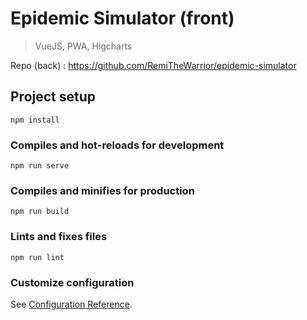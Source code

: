 # Epidemic Simulator (front)

> VueJS, PWA, Higcharts

Repo (back) : https://github.com/RemiTheWarrior/epidemic-simulator


## Project setup
```
npm install
```

### Compiles and hot-reloads for development
```
npm run serve
```

### Compiles and minifies for production
```
npm run build
```

### Lints and fixes files
```
npm run lint
```

### Customize configuration
See [Configuration Reference](https://cli.vuejs.org/config/).
